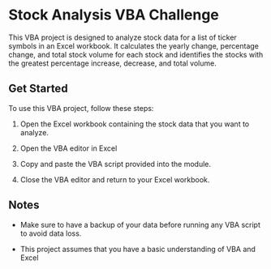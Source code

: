 # Stock Analysis VBA Challenge

This VBA project is designed to analyze stock data for a list of ticker symbols in an Excel workbook. It calculates the yearly change, percentage change, and total stock volume for each stock and identifies the stocks with the greatest percentage increase, decrease, and total volume.

## Get Started

To use this VBA project, follow these steps:

1. Open the Excel workbook containing the stock data that you want to analyze.

2. Open the VBA editor in Excel

3. Copy and paste the VBA script provided into the module.

4. Close the VBA editor and return to your Excel workbook.

## Notes

- Make sure to have a backup of your data before running any VBA script to avoid data loss.

- This project assumes that you have a basic understanding of VBA and Excel
